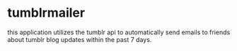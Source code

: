 # tumblrmailer

this application utilizes the tumblr api to automatically send emails to friends about tumblr blog updates within the past 7 days.

